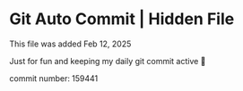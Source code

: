 # Git Auto Commit | Hidden File

This file was added Feb 12, 2025

Just for fun and keeping my daily git commit active 🤪

commit number: 159441
